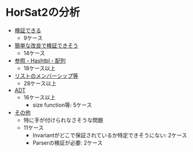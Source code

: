 
# HorSat2の分析

+ [検証できる](./Possible.md)
    + 9ケース
+ [簡単な改良で検証できそう](./TrivialProblem.md)
    + 14ケース
+ [参照・Hashtbl・配列](./Reference-Hashtbl-Array.md)
    + 18ケース以上
+ [リストのメンバーシップ等](./ListMembership.md)
    + 28ケース以上
+ [ADT](./ADT.md)
    + 16ケース以上
        + size function等: 5ケース
+ [その他](./Others.md)
    + 特に手が付けられなさそうな問題
    + 11ケース
        + Invariantがどこで保証されているか特定できそうにない: 2ケース
            <!-- + TODO elim_fun_from_*を追加 -->
        + Parserの検証が必要: 2ケース

